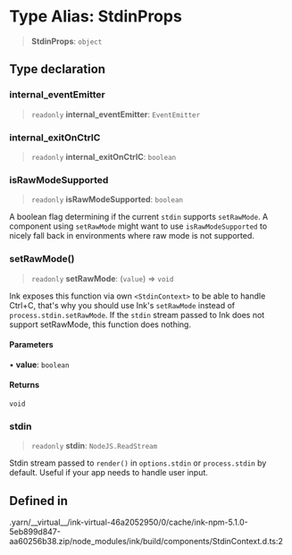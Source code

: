 # Type Alias: StdinProps

> **StdinProps**: `object`

## Type declaration

### internal\_eventEmitter

> `readonly` **internal\_eventEmitter**: `EventEmitter`

### internal\_exitOnCtrlC

> `readonly` **internal\_exitOnCtrlC**: `boolean`

### isRawModeSupported

> `readonly` **isRawModeSupported**: `boolean`

A boolean flag determining if the current `stdin` supports `setRawMode`. A component using `setRawMode` might want to use `isRawModeSupported` to nicely fall back in environments where raw mode is not supported.

### setRawMode()

> `readonly` **setRawMode**: (`value`) => `void`

Ink exposes this function via own `<StdinContext>` to be able to handle Ctrl+C, that's why you should use Ink's `setRawMode` instead of `process.stdin.setRawMode`.
If the `stdin` stream passed to Ink does not support setRawMode, this function does nothing.

#### Parameters

• **value**: `boolean`

#### Returns

`void`

### stdin

> `readonly` **stdin**: `NodeJS.ReadStream`

Stdin stream passed to `render()` in `options.stdin` or `process.stdin` by default. Useful if your app needs to handle user input.

## Defined in

.yarn/\_\_virtual\_\_/ink-virtual-46a2052950/0/cache/ink-npm-5.1.0-5eb899d847-aa60256b38.zip/node\_modules/ink/build/components/StdinContext.d.ts:2
